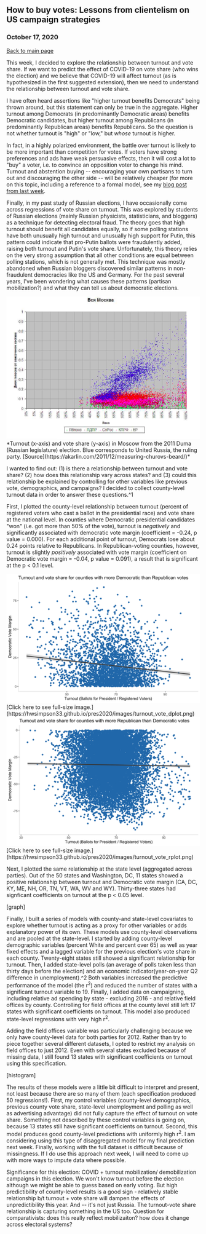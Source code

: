 ## How to buy votes: Lessons from clientelism on US campaign strategies
### October 17, 2020

[Back to main page](https://hwsimpson33.github.io/pres2020/)

This week, I decided to explore the relationship between turnout and vote share. If we want to predict the effect of COVID-19 on vote share (who wins the election) and we believe that COVID-19 will affect turnout (as is hypothesized in the first suggested extension), then we need to understand the relationship between turnout and vote share.

I have often heard assertions like "higher turnout benefits Democrats" being thrown around, but this statement can only be true in the aggregate. Higher turnout among Democrats (in predominantly Democratic areas) benefits Democratic candidates, but higher turnout among Republicans (in predominantly Republican areas) benefits Republicans. So the question is not whether turnout is "high" or "low," but _whose_ turnout is higher. 

In fact, in a highly polarized environment, the battle over turnout is likely to be more important than competition for votes. If voters have strong preferences and ads have weak persuasive effects, then it will cost a lot to "buy" a voter, i.e. to convince an opposition voter to change his mind. Turnout and abstention buying -- encouraging your own partisans to turn out and discouraging the other side -- will be relatively cheaper (for more on this topic, including a reference to a formal model, see my [blog post from last week](week6.md). 

Finally, in my past study of Russian elections, I have occasionally come across regressions of vote share on turnout. This was explored by students of Russian elections (mainly Russian physicists, statisticians, and bloggers) as a technique for detecting electoral fraud. The theory goes that high turnout should benefit all candidates equally, so if some polling stations have both unusually high turnout and unusually high support for Putin, this pattern could indicate that pro-Putin ballots were fraudulently added, raising both turnout and Putin's vote share. Unfortunately, this theory relies on the very strong assumption that all other conditions are equal between polling stations, which is not generally met. This technique was mostly abandoned when Russian bloggers discovered similar patterns in non-fraudulent democracies like the US and Germany. For the past several years, I've been wondering what causes these patterns (partisan mobilization?) and what they can tell us about democratic elections.

<img src = "../images/Shpilkin.png">
*Turnout (x-axis) and vote share (y-axis) in Moscow from the 2011 Duma (Russian legislature) election. Blue corresponds to United Russia, the ruling party. [Source](https://akarlin.com/2011/12/measuring-churovs-beard/)*

I wanted to find out: (1) is there a relationship between turnout and vote share? (2) how does this relationship vary across states? and (3) could this relationship be explained by controlling for other variables like previous vote, demographics, and campaigns? I decided to collect county-level turnout data in order to answer these questions.^1

First, I plotted the county-level relationship between turnout (percent of registered voters who cast a ballot in the presidential race) and vote share at the national level. In counties where Democratic presidential candidates "won" (i.e. got more than 50% of the vote), turnout is _negatively_ and significantly associated with democratic vote margin (coefficient = -0.24, p value = 0.000). For each additional point of turnout, Democrats lose about 0.24 points relative to Republicans. In Republican-voting counties, however, turnout is slightly _positively_ associated with vote margin (coefficient on Democratic vote margin = -0.04, p value = 0.091), a result that is significant at the p < 0.1 level.

<img src = "../images/turnout_vote_dplot.png">
[Click here to see full-size image.](https://hwsimpson33.github.io/pres2020/images/turnout_vote_dplot.png)
<img src = "../images/turnout_vote_rplot.png">
[Click here to see full-size image.](https://hwsimpson33.github.io/pres2020/images/turnout_vote_rplot.png)

Next, I plotted the same relationship at the state level (aggregated across parties). Out of the 50 states and Washington, DC, 11 states showed a positive relationship between turnout and Democratic vote margin (CA, DC, KY, ME, NH, OR, TN, VT, WA, WV and WY). Thirty-three states had signficant coefficients on turnout at the p < 0.05 level.

[graph]

Finally, I built a series of models with county-and state-level covariates to explore whether turnout is acting as a proxy for other variables or adds explanatory power of its own. These models use county-level observations and are pooled at the state-level. I started by adding county-level demographic variables (percent White and percent over 65) as well as year fixed effects and a lagged variable for the previous election's vote share in each county. Twenty-eight states still showed a significant relationship for turnout. Then, I added state-level polls (an average of polls taken less than thirty days before the election) and an economic indicator(year-on-year Q2 difference in unemployment).^2 Both variables increased the predictive performance of the model (the r<sup>2</sup>) and reduced the number of states with a significant turnout variable to 19. Finally, I added data on campaigning, including relative ad spending by state - excluding 2016 - and relative field offices by county. Controlling for field offices at the county level still left 17 states with significant coefficients on turnout. This model also produced state-level regressions with very high r<sup>2</sup>. 

Adding the field offices variable was particularly challenging because we only have county-level data for both parties for 2012. Rather than try to piece together several different datasets, I opted to restrict my analysis on field offices to just 2012. Even with several states excluded because of missing data, I still found 13 states with significant coefficients on turnout using this specification. 

[histogram]

The results of these models were a little bit difficult to interpret and present, not least because there are so many of them (each specification produced 50 regressions!). First, my control variables (county-level demographics, previous county vote share, state-level unemployment and polling as well as advertising advantage) did not fully capture the effect of turnout on vote share. Something not described by these control variables is going on, because 13 states still have significant coefficients on turnout. Second, this model produces good county-level predictions with uniformly high r<sup>2</sup>. I am considering using this type of disaggregated model for my final prediction next week. Finally, working with the full dataset is difficult because of missingness. If I do use this approach next week, I will need to come up with more ways to impute data where possible.



Significance for this election: COVID + turnout mobilization/ demobilization campaigns in this election. We won't know turnout before the election although we might be able to guess based on early voting. But high predictibility of county-level results is a good sign - relatively stable relationship b/t turnout + vote share will dampen the effects of unpredictibility this year. And -- it's not just Russia. The turnout-vote share relationship is capturing something in the US too. Question for comparativists: does this really reflect mobilizaiton? how does it change across electoral systems?


[^1]: It is important to use data that is as disaggregated as possible, because many of these patterns change or disappear at higher levels of aggregation (see [Simpson's paradox]).
[^2]: As I discovered in [my second blog post], unemployment is not a very good predictor for elections. But it's the only one I have at a state level right now (I haven't been able to get state-level historical real income, although I know the data are out there).